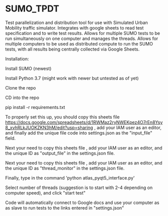 # SUMO_TPDT
Test parallelization and distribution tool for use with Simulated Urban Mobility traffic simulator. Integrates with google sheets to read test specification and to write test results. Allows for multiple SUMO tests to be run simultaneously on one computer and manages the threads. Allows for multiple computers to be used as distributed compute to run the SUMO tests, with all results being centrally collected via Google Sheets.

Installation:

Install SUMO (newest)

Install Python 3.7 (might work with newer but untested as of yet)

Clone the repo

CD into the repo

pip install -r requirements.txt

To properly set this up, you should copy this sheets file https://docs.google.com/spreadsheets/d/1RWMaz2ryNWEKpez4O7rEn8Ysy8_xvhRLkJUOKZKN3hM/edit?usp=sharing , add your IAM user as an editor, and finally add the unique file code into settings.json as the "input_file" field. 

Next your need to copy this sheets file , add your IAM user as an editor, and the unique ID as "output_file" in the settings.json file.

Next your need to copy this sheets file , add your IAM user as an editor, and the unique ID as "thread_monitor" in the settings.json file.

Finally, type in the command 'python atlas_pyqt5_interface.py'

Select number of threads (suggestion is to start with 2-4 depending on computer speed), and click "start test"

Code will automatically connect to Google docs and use your computer as as slave to run tests to the links entered in "settings.json"